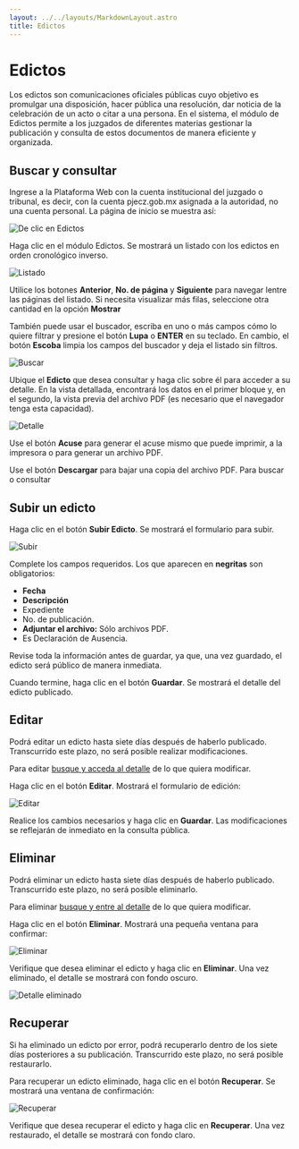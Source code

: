 ```yaml
---
layout: ../../layouts/MarkdownLayout.astro
title: Edictos
---
```


# Edictos

Los edictos son comunicaciones oficiales públicas cuyo objetivo es promulgar una disposición, hacer pública una resolución, dar noticia de la celebración de un acto o citar a una persona. En el sistema, el módulo de Edictos permite a los juzgados de diferentes materias gestionar la publicación y consulta de estos documentos de manera eficiente y organizada.

## <a name="buscar-consultar"></a>Buscar y consultar

Ingrese a la Plataforma Web con la cuenta institucional del juzgado o tribunal, es decir, con la cuenta pjecz.gob.mx asignada a la autoridad, no una cuenta personal.
La página de inicio se muestra así:

![De clic en Edictos](../../assets/img/plataforma_web/edictos/inicio.png)

Haga clic en el módulo Edictos. Se mostrará un listado con los edictos en orden cronológico inverso.

![Listado](../../assets/img/plataforma_web/edictos/listado-edictos.png)

Utilice los botones **Anterior**, **No. de página** y **Siguiente** para navegar lentre las páginas del listado. Si necesita visualizar más filas, seleccione otra cantidad en la opción **Mostrar** 

También puede usar el buscador, escriba en uno o más campos cómo lo quiere filtrar y
presione el botón **Lupa** o **ENTER** en su teclado. En cambio,
el botón **Escoba** limpia los campos del buscador y deja el listado sin filtros.

![Buscar](../../assets/img/plataforma_web/edictos/filtro.png)

Ubique el **Edicto** que desea consultar y haga clic sobre él para acceder a su detalle.
En la vista detallada, encontrará los datos en el primer bloque y, en el segundo, la vista previa del archivo PDF (es necesario que el navegador tenga esta capacidad).

![Detalle](../../assets/img/plataforma_web/edictos/detalle.png)

Use el botón **Acuse** para generar el acuse mismo que puede imprimir,
a la impresora o para generar un archivo PDF.

Use el botón **Descargar** para bajar una copia del archivo PDF.
Para buscar o consultar

## Subir un edicto


Haga clic en el botón **Subir Edicto**. Se mostrará el formulario para subir.

![Subir](../../assets/img/plataforma_web/edictos/subir.png)

Complete los campos requeridos. Los que aparecen en **negritas** son obligatorios:

- **Fecha**
- **Descripción**
- Expediente
- No. de publicación.
- **Adjuntar el archivo:** Sólo archivos PDF.
- Es Declaración de Ausencia.

Revise toda la información antes de guardar, ya que, una vez guardado, el edicto será público de manera inmediata.

Cuando termine, haga clic en el botón **Guardar**. Se mostrará el detalle del edicto publicado.

## Editar

Podrá editar un edicto hasta siete días después de haberlo publicado. Transcurrido este plazo, no será posible realizar modificaciones.

Para editar [busque y acceda al detalle](#buscar-consultar) de lo que quiera modificar.

Haga clic en el botón **Editar**. Mostrará el formulario de edición:

![Editar](../../assets/img/plataforma_web/edictos/editar.png)

Realice los cambios necesarios y haga clic en **Guardar**.
Las modificaciones se reflejarán de inmediato en la consulta pública.

## Eliminar

Podrá eliminar un edicto hasta siete días después de haberlo publicado. Transcurrido este plazo, no será posible eliminarlo.

Para eliminar [busque y entre al detalle](#buscar-consultar) de lo que quiera modificar.

Haga clic en el botón **Eliminar**. Mostrará una pequeña ventana para confirmar:

![Eliminar](../../assets/img/plataforma_web/edictos/eliminar.png)

Verifique que desea eliminar el edicto y haga clic en **Eliminar**.
Una vez eliminado, el detalle se mostrará con fondo oscuro.

![Detalle eliminado](../../assets/img/plataforma_web/edictos/detalle-edicto-eliminado.png)

## Recuperar

Si ha eliminado un edicto por error, podrá recuperarlo dentro de los siete días posteriores a su publicación. Transcurrido este plazo, no será posible restaurarlo.

Para recuperar un edicto eliminado, haga clic en el botón **Recuperar**. Se mostrará una ventana de confirmación:

![Recuperar](../../assets/img/plataforma_web/edictos/recuperar.png)

Verifique que desea recuperar el edicto y haga clic en **Recuperar**.
Una vez restaurado, el detalle se mostrará con fondo claro.